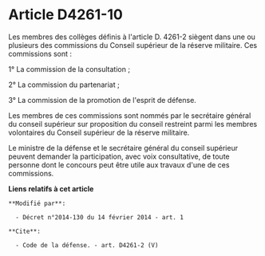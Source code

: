 # Article D4261-10

Les membres des collèges définis à l'article D. 4261-2 siègent dans une ou plusieurs des commissions du Conseil supérieur de
la réserve militaire. Ces commissions sont : 

1° La commission de la consultation ; 

2° La commission du partenariat ; 

3° La commission de la promotion de l'esprit de défense. 

Les membres de ces commissions sont nommés par le secrétaire général du conseil supérieur sur proposition du conseil
restreint parmi les membres volontaires du Conseil supérieur de la réserve militaire. 

Le ministre de la défense et le secrétaire général du conseil supérieur peuvent demander la participation, avec voix
consultative, de toute personne dont le concours peut être utile aux travaux d'une de ces commissions.

**Liens relatifs à cet article**

	**Modifié par**:

	  - Décret n°2014-130 du 14 février 2014 - art. 1

	**Cite**:

	  - Code de la défense. - art. D4261-2 (V)
